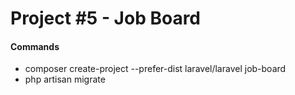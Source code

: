 # Project #5 - Job Board

#### Commands
- composer create-project --prefer-dist laravel/laravel job-board 
- php artisan migrate
